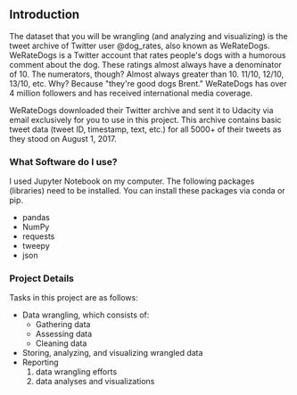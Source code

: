 ## Introduction
The dataset that you will be wrangling (and analyzing and visualizing) is the tweet archive of Twitter user @dog_rates, also known as WeRateDogs. WeRateDogs is a Twitter account that rates people's dogs with a humorous comment about the dog. These ratings almost always have a denominator of 10. The numerators, though? Almost always greater than 10. 11/10, 12/10, 13/10, etc. Why? Because "they're good dogs Brent." WeRateDogs has over 4 million followers and has received international media coverage.

WeRateDogs downloaded their Twitter archive and sent it to Udacity via email exclusively for you to use in this project. This archive contains basic tweet data (tweet ID, timestamp, text, etc.) for all 5000+ of their tweets as they stood on August 1, 2017. 

### What Software do I use?
I used Jupyter Notebook on my computer. 
The following packages (libraries) need to be installed. You can install these packages via conda or pip.
- pandas
- NumPy
- requests
- tweepy
- json

### Project Details
Tasks in this project are as follows:
- Data wrangling, which consists of:
    - Gathering data
    - Assessing data
    - Cleaning data
- Storing, analyzing, and visualizing wrangled data
- Reporting
    1) data wrangling efforts
    2) data analyses and visualizations
